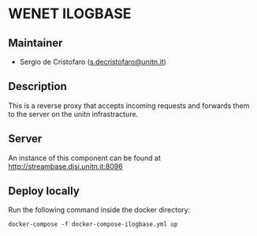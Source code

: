 # WENET ILOGBASE

## Maintainer

- Sergio de Cristofaro (s.decristofaro@unitn.it)

## Description

This is a reverse proxy that accepts incoming requests and forwards them to the server on the unitn infrastracture.

## Server

An instance of this component can be found at http://streambase.disi.unitn.it:8096

## Deploy locally

Run the following command inside the docker directory:

```
docker-compose -f docker-compose-ilogbase.yml up
```
